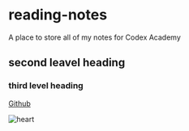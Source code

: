 # reading-notes
A place to store all of my notes for Codex Academy

## second leavel heading

### third level heading
[Github](https://github.com)

![heart](https://www.istockphoto.com/essential/vector/heart-symbol-of-love-and-valentines-day-flat-red-icon-isolated-on-white-background-gm1128400054-297744131)
